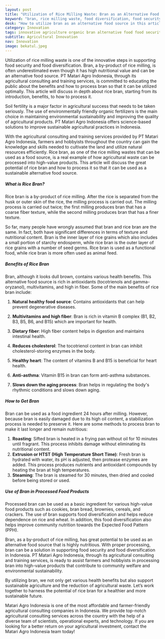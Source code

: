 ```yaml
---
layout: post
title: "Utilization of Rice Milling Waste: Bran as an Alternative Food Source"
keyword: "bran, rice milling waste, food diversification, food security, benefits of bran, PT Matari Agro Indonesia"
desk: "How to utilize bran as an alternative food source in this article. PT Matari Agro Indonesia provides a complete guide to food diversification using highly nutritious bran."
category: Innovation
tags: innovative agriculture organic bran alternative food food security consultant
subtitle: Agricultural Innovation
nav: Innovation
image: bekatul.jpeg
---
```


Utilization of rice milling waste is one of the innovative steps in supporting food security and food diversification. Bran, a by-product of rice milling, is often underestimated even though it has high nutritional value and can be an alternative food source. PT Matari Agro Indonesia, through its agricultural consulting and training services, is committed to educating the public about the benefits and how to process bran so that it can be utilized optimally. This article will discuss in depth about rice bran, starting from its introduction, benefits, to how to process it.

Soil fertility is a major factor in agricultural success that needs to be taken seriously. The use of environmentally friendly organic fertilizers is the main choice in maintaining environmental sustainability and improving the quality of agricultural products. PT Matari Agro Indonesia offers science-based solutions to improve sustainable agricultural practices in Indonesia.

With the agricultural consulting and training services provided by PT Matari Agro Indonesia, farmers and hobbyists throughout the country can gain the knowledge and skills needed to cultivate the land and utilize natural resources efficiently. Rice bran, as one of the rice milling wastes that can be used as a food source, is a real example of how agricultural waste can be processed into high-value products. This article will discuss the great potential of rice bran and how to process it so that it can be used as a sustainable alternative food source.

##### What is Rice Bran?

Rice bran is a by-product of rice milling. After the rice is separated from the husk or outer skin of the rice, the milling process is carried out. The milling process is carried out twice; the first milling produces bran that has a coarse fiber texture, while the second milling produces bran that has a finer texture.

So far, many people have wrongly assumed that bran and rice bran are the same. In fact, both have significant differences in terms of texture and nutritional content. Bran is the inner layer of rice grains which also includes a small portion of starchy endosperm, while rice bran is the outer layer of rice grains with a number of seed germs. Rice bran is used as a functional food, while rice bran is more often used as animal feed.

##### Benefits of Rice Bran

Bran, although it looks dull brown, contains various health benefits. This alternative food source is rich in antioxidants (tocotrienols and gamma-oryzanol), multivitamins, and high in fiber. Some of the main benefits of rice bran include:

1. **Natural healthy food source**: Contains antioxidants that can help prevent degenerative diseases.

2. **Multivitamins and high fiber**: Bran is rich in vitamin B complex (B1, B2, B3, B5, B6, and B15) which are important for health.
3. **Dietary fiber**: High fiber content helps in digestion and maintains intestinal health.
4. **Reduces cholesterol**: The tocotrienol content in bran can inhibit cholesterol-storing enzymes in the body.
5. **Healthy heart**: The content of vitamins B and B15 is beneficial for heart health.
6. **Anti-asthma**: Vitamin B15 in bran can form anti-asthma substances.
7. **Slows down the aging process**: Bran helps in regulating the body's rhythmic conditions and slows down aging.

##### How to Get Bran

Bran can be used as a food ingredient 24 hours after milling. However, because bran is easily damaged due to its high oil content, a stabilization process is needed to preserve it. Here are some methods to process bran to make it last longer and remain nutritious:

1. **Roasting**: Sifted bran is heated in a frying pan without oil for 10 minutes until fragrant. This process inhibits damage without eliminating its nutritional content.
2. **Extrusion or HTST (High Temperature Short Time)**: Fresh bran is hydrated with water, its pH is adjusted, then protease enzymes are added. This process produces nutrients and antioxidant compounds by heating the bran at high temperatures.
3. **Steaming**: The bran is steamed for 30 minutes, then dried and cooled before being stored or used.

##### Use of Bran in Processed Food Products

Processed bran can be used as a basic ingredient for various high-value food products such as cookies, bran bread, brownies, cereals, and crackers. The use of bran supports food diversification and helps reduce dependence on rice and wheat. In addition, this food diversification also helps improve community nutrition towards the Expected Food Pattern (PPH).

Bran, as a by-product of rice milling, has great potential to be used as an alternative food source that is highly nutritious. With proper processing, bran can be a solution in supporting food security and food diversification in Indonesia. PT Matari Agro Indonesia, through its agricultural consulting and training services, is ready to assist farmers and hobbyists in processing bran into high-value products that contribute to community welfare and environmental sustainability.

By utilizing bran, we not only get various health benefits but also support sustainable agriculture and the reduction of agricultural waste. Let’s work together to harness the potential of rice bran for a healthier and more sustainable future.

Matari Agro Indonesia is one of the most affordable and farmer-friendly agricultural consulting companies in Indonesia. We provide top-notch agricultural consulting services across the country with the help of a diverse team of scientists, operational experts, and technology. If you are looking for a better return on your agricultural investment, contact the Matari Agro Indonesia team today!
